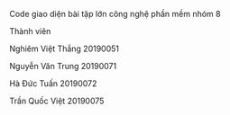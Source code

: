 Code giao diện bài tập lớn công nghệ phần mềm nhóm 8

Thành viên

Nghiêm Việt Thắng 20190051

Nguyễn Văn Trung 20190071

Hà Đức Tuấn 20190072

Trần Quốc Việt 20190075
